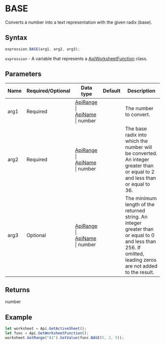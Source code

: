 # BASE

Converts a number into a text representation with the given radix (base).

## Syntax

```javascript
expression.BASE(arg1, arg2, arg3);
```

`expression` - A variable that represents a [ApiWorksheetFunction](../ApiWorksheetFunction.md) class.

## Parameters

| **Name** | **Required/Optional** | **Data type** | **Default** | **Description** |
| ------------- | ------------- | ------------- | ------------- | ------------- |
| arg1 | Required | [ApiRange](../../ApiRange/ApiRange.md) \| [ApiName](../../ApiName/ApiName.md) \| number |  | The number to convert. |
| arg2 | Required | [ApiRange](../../ApiRange/ApiRange.md) \| [ApiName](../../ApiName/ApiName.md) \| number |  | The base radix into which the number will be converted. An integer greater than or equal to 2 and less than or equal to 36. |
| arg3 | Optional | [ApiRange](../../ApiRange/ApiRange.md) \| [ApiName](../../ApiName/ApiName.md) \| number |  | The minimum length of the returned string. An integer greater than or equal to 0 and less than 256. If omitted, leading zeros are not added to the result. |

## Returns

number

## Example



```javascript editor-
let worksheet = Api.GetActiveSheet();
let func = Api.GetWorksheetFunction();
worksheet.GetRange("A1").SetValue(func.BASE(5, 2, 5));
```

